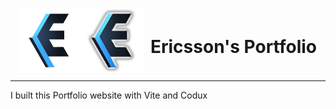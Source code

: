 <div align="center" style="display: flex; align-items: center; justify-content: center;">
    <img height="100" src="./src/assets/icon/ericsson_icon_glow.svg">
    <img height="100" src="./src/assets/icon/icon_transparent_glowing.png">
    <h1 style="padding-left: 10px;">Ericsson's Portfolio</h1>
</div>

---
I built this Portfolio website with Vite and Codux

<!-- ### Available Scripts

In the project directory, you can run:

### `npm run build`

Build the application in production mode into a folder named `dist`. This folder can be served using any HTTP server.

### `npm run dev`

Start dev server, aliases: `vite dev`, `vite serve`.\
Open [http://127.0.0.1:5173/](http://127.0.0.1:5173/) to view it in the browser.

### `npm run preview`

Boots up a local static web server that serves the files from dist at [`http://localhost:4173`](http://localhost:4173) . It's an easy way to check if the production build looks OK in your local environment. -->
